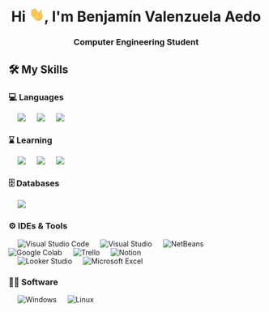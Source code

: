 <!-- <p align="center">
  <img src="https://github.com/thompsonemerson/thompsonemerson/raw/master/cover-thompson.png" height="200"/> 
</p> -->
<h1 align="center">Hi <img src="https://raw.githubusercontent.com/ABSphreak/ABSphreak/master/gifs/Hi.gif" width="30px">, I'm Benjamín Valenzuela Aedo</h1>
<h3 align="center">Computer Engineering Student</h3>

## 🛠️ My Skills

### 💻 Languages

<p align="left">
  &emsp; 
    <a>
        <img src="https://img.shields.io/badge/C%23-572364?style=for-the-badge&logo=4A154B&logoColor=white"/>
      </a>
  &emsp;
    <a>
        <img src="https://img.shields.io/badge/Java-ED8B00?style=for-the-badge&logo=openjdk&logoColor=white"/>
      </a>
  &emsp;
    <a>
        <img src="https://img.shields.io/badge/Python-008000?style=for-the-badge&logo=python&logoColor=white"/>
      </a>
  &emsp;
</p>

### ⌛ Learning
<p align="left">
  &emsp;
    <a>
      <img href="HTML" src="https://img.shields.io/badge/html5-%23E34F26.svg?style=for-the-badge&logo=html5&logoColor=white">
    </a>
  &emsp;
    <a>
      <img href="CSS" src="https://img.shields.io/badge/css3-%231572B6.svg?style=for-the-badge&logo=css3&logoColor=white">
    </a>
  &emsp;
    <a>
      <img href="JAVASCRIPT" src="https://img.shields.io/badge/javascript-%23323330.svg?style=for-the-badge&logo=javascript&logoColor=%23F7DF1E">
    </a>
</p>

### 🗄️ Databases
<p align="left">
  &emsp;
    <a>
      <img src="https://img.shields.io/badge/SQL SERVER-00569D?style=for-the-badge&logo=sql&logoColor=white">
    </a>
 </p>

 ### ⚙️ IDEs & Tools

  &emsp;
    <a>
      <img alt="Visual Studio Code" src="https://img.shields.io/badge/Visual_Studio_Code-0078D4?style=for-the-badge&logo=visual%20studio%20code&logoColor=white">
    </a>
  &emsp;
    <a>
      <img alt="Visual Studio" src="https://img.shields.io/badge/Visual%20Studio-5C2D91.svg?style=for-the-badge&logo=visual-studio&logoColor=white">
    </a>
  &emsp;
    <a>
      <img alt="NetBeans" src="https://img.shields.io/badge/NetBeans-a1c535.svg?style=for-the-badge&logo=apache-netbeans-ide&logoColor=white">
    </a>
  &emsp;
    <a>
      <img alt="Google Colab" src="https://img.shields.io/badge/Colab-F9AB00?style=for-the-badge&logo=googlecolab&color=525252">
    </a>
        &emsp;
      <a>
        <img alt="Trello" src="https://img.shields.io/badge/Trello-0052cc?style=for-the-badge&logo=Trello&logoColor=white">
      </a>
        &emsp;
      <a>
        <img alt="Notion" src="https://img.shields.io/badge/Notion-%23000000.svg?style=for-the-badge&logo=notion&logoColor=white">         
      </a>
        &emsp;
      <a>
        <img alt="Looker Studio" src="https://img.shields.io/badge/Looker Studio-0052cc?style=for-the-badge&logo=LookerStudio&logoColor=white">
      </a>
        &emsp;
      <a>
        <img alt="Microsoft Excel" src="https://img.shields.io/badge/Microsoft_Excel-217346?style=for-the-badge&logo=microsoft-excel&logoColor=white">
      </a>
</p>

### 👨‍💻 Software
 
<p>
  &emsp;
    <a>
      <img alt="Windows" src="https://img.shields.io/badge/Windows-0078D6?style=for-the-badge&logo=windows&logoColor=white">
    </a>
  &emsp;
    <a>
      <img alt="Linux" src="https://img.shields.io/badge/Linux-FCC624?style=for-the-badge&logo=linux&logoColor=black">
    </a>
</p>
